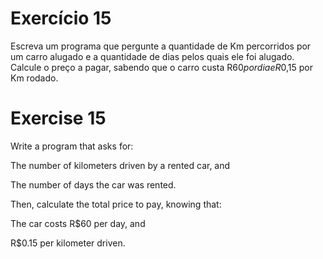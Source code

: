 # Exercício 15

Escreva um programa que pergunte a quantidade de Km percorridos por um carro alugado e a quantidade de dias pelos quais ele foi alugado. Calcule o preço a pagar, sabendo que o carro custa R$60 por dia e R$0,15 por Km rodado.

# Exercise 15

Write a program that asks for:

The number of kilometers driven by a rented car, and

The number of days the car was rented.

Then, calculate the total price to pay, knowing that:

The car costs R$60 per day, and

R$0.15 per kilometer driven.
